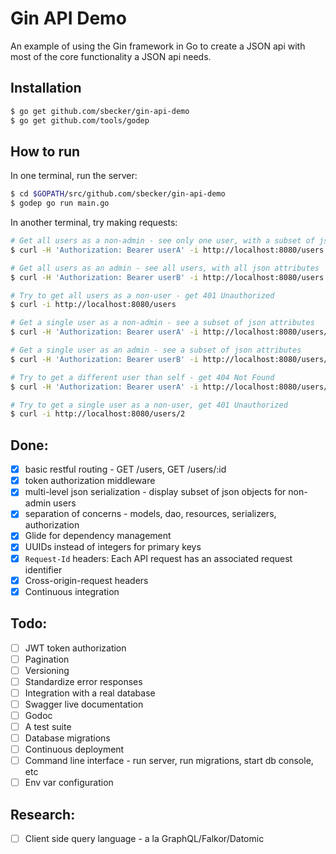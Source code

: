 # Gin API Demo

An example of using the Gin framework in Go to create a JSON api with most of the core functionality a JSON api needs.

## Installation

```bash
$ go get github.com/sbecker/gin-api-demo
$ go get github.com/tools/godep
```

## How to run

In one terminal, run the server:

```bash
$ cd $GOPATH/src/github.com/sbecker/gin-api-demo
$ godep go run main.go
```

In another terminal, try making requests:

```bash
# Get all users as a non-admin - see only one user, with a subset of json attributes
$ curl -H 'Authorization: Bearer userA' -i http://localhost:8080/users
```

```bash
# Get all users as an admin - see all users, with all json attributes
$ curl -H 'Authorization: Bearer userB' -i http://localhost:8080/users
```

```bash
# Try to get all users as a non-user - get 401 Unauthorized
$ curl -i http://localhost:8080/users
```

```bash
# Get a single user as a non-admin - see a subset of json attributes
$ curl -H 'Authorization: Bearer userA' -i http://localhost:8080/users/1
```

```bash
# Get a single user as an admin - see a subset of json attributes
$ curl -H 'Authorization: Bearer userB' -i http://localhost:8080/users/1
```

```bash
# Try to get a different user than self - get 404 Not Found
$ curl -H 'Authorization: Bearer userA' -i http://localhost:8080/users/2
```

```bash
# Try to get a single user as a non-user, get 401 Unauthorized
$ curl -i http://localhost:8080/users/2
```


## Done:
- [x] basic restful routing - GET /users, GET /users/:id
- [x] token authorization middleware
- [x] multi-level json serialization - display subset of json objects for non-admin users
- [x] separation of concerns - models, dao, resources, serializers, authorization
- [x] Glide for dependency management
- [x] UUIDs instead of integers for primary keys
- [x] `Request-Id` headers: Each API request has an associated request identifier
- [x] Cross-origin-request headers
- [x] Continuous integration

## Todo:
- [ ] JWT token authorization
- [ ] Pagination
- [ ] Versioning
- [ ] Standardize error responses
- [ ] Integration with a real database
- [ ] Swagger live documentation
- [ ] Godoc
- [ ] A test suite
- [ ] Database migrations
- [ ] Continuous deployment
- [ ] Command line interface - run server, run migrations, start db console, etc
- [ ] Env var configuration

## Research:
- [ ] Client side query language - a la GraphQL/Falkor/Datomic
